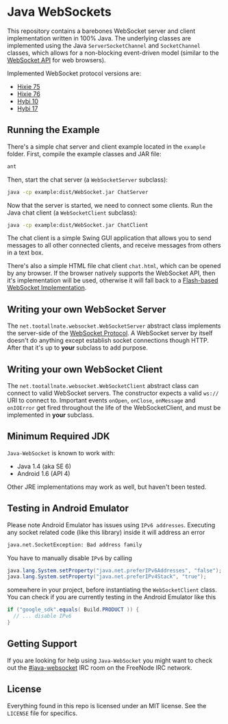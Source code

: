 Java WebSockets
===============

This repository contains a barebones WebSocket server and client implementation
written in 100% Java. The underlying classes are implemented using the Java
`ServerSocketChannel` and `SocketChannel` classes, which allows for a
non-blocking event-driven model (similar to the
[WebSocket API](http://dev.w3.org/html5/websockets/) for web browsers).

Implemented WebSocket protocol versions are:

 * [Hixie 75](http://tools.ietf.org/id/draft-hixie-thewebsocketprotocol-75.txt)
 * [Hixie 76](http://tools.ietf.org/id/draft-hixie-thewebsocketprotocol-76.txt)
 * [Hybi 10](http://tools.ietf.org/id/draft-ietf-hybi-thewebsocketprotocol-10.txt)
 * [Hybi 17](http://tools.ietf.org/id/draft-ietf-hybi-thewebsocketprotocol-17.txt)


Running the Example
-------------------

There's a simple chat server and client example located in the `example`
folder. First, compile the example classes and JAR file:

``` bash
ant
```

Then, start the chat server (a `WebSocketServer` subclass):

``` bash
java -cp example:dist/WebSocket.jar ChatServer
```

Now that the server is started, we need to connect some clients. Run the
Java chat client (a `WebSocketClient` subclass):

``` bash
java -cp example:dist/WebSocket.jar ChatClient
```

The chat client is a simple Swing GUI application that allows you to send
messages to all other connected clients, and receive messages from others in a
text box.

There's also a simple HTML file chat client `chat.html`, which can be opened
by any browser. If the browser natively supports the WebSocket API, then it's
implementation will be used, otherwise it will fall back to a
[Flash-based WebSocket Implementation](http://github.com/gimite/web-socket-js).


Writing your own WebSocket Server
---------------------------------

The `net.tootallnate.websocket.WebSocketServer` abstract class implements the
server-side of the
[WebSocket Protocol](http://www.whatwg.org/specs/web-socket-protocol/).
A WebSocket server by itself doesn't do anything except establish socket
connections though HTTP. After that it's up to **your** subclass to add purpose.


Writing your own WebSocket Client
---------------------------------

The `net.tootallnate.websocket.WebSocketClient` abstract class can connect to
valid WebSocket servers. The constructor expects a valid `ws://` URI to
connect to. Important events `onOpen`, `onClose`, `onMessage` and `onIOError` 
get fired throughout the life of the WebSocketClient, and must be implemented 
in **your** subclass.


Minimum Required JDK
--------------------

`Java-WebSocket` is known to work with:

 * Java 1.4 (aka SE 6)
 * Android 1.6 (API 4)

Other JRE implementations may work as well, but haven't been tested.


Testing in Android Emulator
---------------------------

Please note Android Emulator has issues using `IPv6 addresses`. Executing any
socket related code (like this library) inside it will address an error

``` bash
java.net.SocketException: Bad address family
```

You have to manually disable `IPv6` by calling

``` java
java.lang.System.setProperty("java.net.preferIPv6Addresses", "false");
java.lang.System.setProperty("java.net.preferIPv4Stack", "true");
```

somewhere in your project, before instantiating the `WebSocketClient` class. 
You can check if you are currently testing in the Android Emulator like this

``` java
if ("google_sdk".equals( Build.PRODUCT )) {
  // ... disable IPv6
}
```


Getting Support
---------------

If you are looking for help using `Java-WebSocket` you might want to check out the
[#java-websocket](http://webchat.freenode.net/?channels=java-websocket) IRC room
on the FreeNode IRC network.


License
-------

Everything found in this repo is licensed under an MIT license. See
the `LICENSE` file for specifics.
